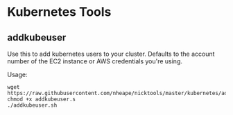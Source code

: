 Kubernetes Tools
=====

## addkubeuser

Use this to add kubernetes users to your cluster. Defaults to the account number of the EC2 instance or AWS credentials you're using.

Usage:
```
wget https://raw.githubusercontent.com/nheape/nicktools/master/kubernetes/addkubeuser.sh
chmod +x addkubeuser.s
./addkubeuser.sh
```
